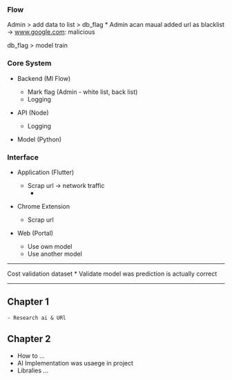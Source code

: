 ### Flow

Admin > add data to list > db_flag
    * Admin acan maual added url as blacklist -> www.google.com: malicious

db_flag > model train


### Core System

- Backend (Ml Flow)
	* Mark flag (Admin - white list, back list)
	* Logging

- API (Node)
    * Logging

- Model (Python)

### Interface

- Application (Flutter)
    * Scrap url -> network traffic
        - <uses-permission android:name="android.permission.INTERNET" />

- Chrome Extension
    * Scrap url

- Web (Portal)
    * Use own model
	* Use another model

----------------

Cost validation dataset 
    * Validate model was prediction is actually correct
    
----------------

## Chapter 1
    - Research ai & URl

## Chapter 2

- How to ...
- AI Implementation was usaege in project
- Libralies ...



